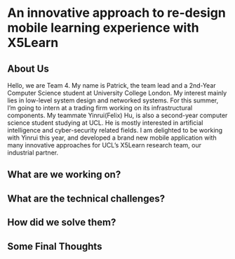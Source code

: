 # An innovative approach to re-design mobile learning experience with X5Learn

## About Us

Hello, we are Team 4. My name is Patrick,  the team lead and a 2nd-Year Computer Science student at University College London. My interest mainly lies in low-level system design and networked systems. For this summer, I’m going to intern at a trading firm working on its infrastructural components.
My teammate Yinrui(Felix) Hu, is also a second-year computer science student studying at UCL. He is mostly interested in artificial intelligence and cyber-security related fields.
I am delighted to be working with Yinrui this year, and developed a brand new mobile application with many innovative approaches for UCL’s X5Learn research team, our industrial partner.

## What are we working on?

## What are the technical challenges?

## How did we solve them?

## Some Final Thoughts
